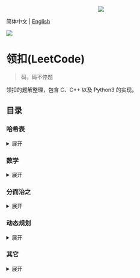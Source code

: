 <p align="center"><img src="https://leetcode.com/static/images/LeetCode_Sharing.png"></p>

简体中文 | [English](README_EN.md)

![](https://img.shields.io/badge/license-MIT-000000.svg?style=flat)

领扣(LeetCode)
=============
> 码，码不停题

领扣的题解整理，包含 C、C++ 以及 Python3 的实现。

## 目录
### 哈希表
<details>
<summary>展开</summary>

* :+1: [两数之和](Python3/0001._Two_Sum.py)
* :+1: [无重复字符的最长子串](Python3/0003._Longest_Substring_Without_Repeating_Characters.py)
    - 提示：滑动窗口。
* []()

</details>

### 数学
<details>
<summary>展开</summary>

* :+1: [两数相加](Python3/0002._Add_Two_Numbers.py)
    - 提示：设置虚拟结点。
* []()

</details>

### 分而治之
<details>
<summary>展开</summary>

* :+1: [寻找两个有序数组的中位数](Python3/0004._Median_of_Two_Sorted_Arrays.py) :trollface:
    - 提示：将奇、偶长度的数组合并成一种情况。
    - 探究：除了分而治之，试想另外的解决方案。
* []()

</details>

### 动态规划
<details>
<summary>展开</summary>

* :+1: [正则表达式匹配](Python3/0010._Regular_Expression_Matching.py) :trollface:
* []()

</details>

### 其它
<details>
<summary>展开</summary>

* :+1: [最长回文子串](Python3/0005._Longest_Palindromic_Substring.py)
    - 提示：考虑奇、偶长度的子串。
* []()

</details>